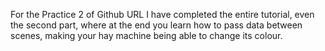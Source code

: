 For the Practice 2 of Github URL I have completed the entire tutorial, even the second part, where at the end you learn how to pass data between scenes, making your hay machine being able to change its colour.